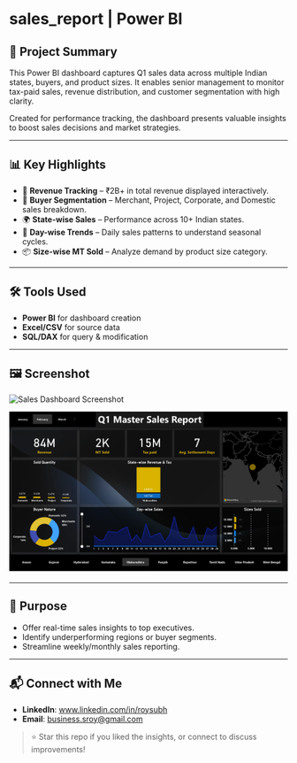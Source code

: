 # sales_report | Power BI

## 📌 Project Summary
This Power BI dashboard captures Q1 sales data across multiple Indian states, buyers, and product sizes. It enables senior management to monitor tax-paid sales, revenue distribution, and customer segmentation with high clarity.

Created for performance tracking, the dashboard presents valuable insights to boost sales decisions and market strategies.

---

## 📊 Key Highlights
- 💸 **Revenue Tracking** – ₹2B+ in total revenue displayed interactively.
- 🛒 **Buyer Segmentation** – Merchant, Project, Corporate, and Domestic sales breakdown.
- 🌍 **State-wise Sales** – Performance across 10+ Indian states.
- 📅 **Day-wise Trends** – Daily sales patterns to understand seasonal cycles.
- 📦 **Size-wise MT Sold** – Analyze demand by product size category.

---

## 🛠️ Tools Used
- **Power BI** for dashboard creation
- **Excel/CSV** for source data
- **SQL/DAX** for query & modification
---

## 🖼️ Screenshot
![Sales Dashboard Screenshot](./Sales_project_SS.PNG)

![Sales Dashboard Screenshot](./Maharastra_page-0001.JPG)

---

## 🎯 Purpose
- Offer real-time sales insights to top executives.
- Identify underperforming regions or buyer segments.
- Streamline weekly/monthly sales reporting.

---

## 📬 Connect with Me
- **LinkedIn**: www.linkedin.com/in/roysubh  
- **Email**: business.sroy@gmail.com  

> ⭐ Star this repo if you liked the insights, or connect to discuss improvements!
